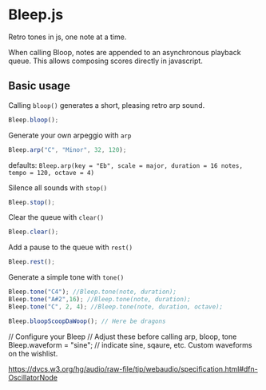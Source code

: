 Bleep.js
========

Retro tones in js, one note at a time. 

When calling Bloop, notes are appended to an asynchronous playback queue. This allows composing scores directly in javascript. 

Basic usage
-----------

Calling `bloop()` generates a short, pleasing retro arp sound.
~~~ js
Bleep.bloop();
~~~


Generate your own arpeggio with `arp`
~~~ js
Bleep.arp("C", "Minor", 32, 120); 
~~~
defaults: ```Bleep.arp(key = "Eb", scale = major, duration = 16 notes, tempo = 120, octave = 4)```

Silence all sounds with `stop()`
~~~ js
Bleep.stop();
~~~

Clear the queue with `clear()`
~~~ js
Bleep.clear();
~~~

Add a pause to the queue with `rest()`
~~~ js
Bleep.rest();
~~~

Generate a simple tone with `tone()`
~~~ js
Bleep.tone("C4"); //Bleep.tone(note, duration);
Bleep.tone("A#2",16); //Bleep.tone(note, duration);
Bleep.tone("C", 2, 4); //Bleep.tone(note, duration, octave);
~~~

~~~ js
Bleep.bloopScoopDaWoop(); // Here be dragons
~~~

// Configure your Bleep
// Adjust these before calling arp, bloop, tone
Bleep.waveform = "sine"; // indicate sine, sqaure, etc. Custom waveforms on the wishlist.

https://dvcs.w3.org/hg/audio/raw-file/tip/webaudio/specification.html#dfn-OscillatorNode
